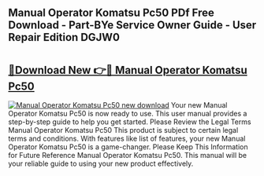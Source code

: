 ## Manual Operator Komatsu Pc50 PDf Free Download - Part-BYe Service Owner Guide - User Repair Edition DGJW0

# <h2><a href="http://bc65171.oget.top/?id=Manual+Operator+Komatsu+Pc50">🔗Download New 👉🔴 Manual Operator Komatsu Pc50</a></h2>

[![Manual Operator Komatsu Pc50 new download](https://i.imgur.com/5g1atiW.png)](http://bc65171.oget.top/?id=Manual+Operator+Komatsu+Pc50)
Your new Manual Operator Komatsu Pc50 is now ready to use. This user manual provides a step-by-step guide to help you get started. Please Review the Legal Terms Manual Operator Komatsu Pc50 This product is subject to certain legal terms and conditions. With features like list of features, your new Manual Operator Komatsu Pc50 is a game-changer. Please Keep This Information for Future Reference Manual Operator Komatsu Pc50. This manual will be your reliable guide to using your new product effectively.
